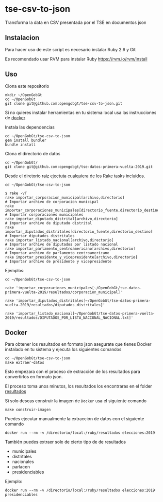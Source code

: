 # tse-csv-to-json

Transforma la data en CSV presentada por el TSE en documentos json

## Instalacion

Para hacer uso de este script es necesario instalar Ruby 2.6 y Git

Es recomendado usar RVM para instalar Ruby https://rvm.io/rvm/install

## Uso


Clona este repositorio

```
mkdir ~/OpenGobGt
cd ~/OpenGobGt
git clone git@github.com:opengobgt/tse-csv-to-json.git
```

Si no quieres instalar herramientas en tu sistema local usa las instrucciones de [docker](##Docker)

Instala las dependencias

```
cd ~/OpenGobGt/tse-csv-to-json
gem install bundler
bundle install
```

Clona el directorio de datos

```
cd ~/OpenGobGt/
git clone git@github.com:opengobgt/tse-datos-primera-vuelta-2019.git
```

Desde el diretorio raiz ejectuta cualquiera de los Rake tasks
incluidos.

```
cd ~/OpenGobGt/tse-csv-to-json

$ rake -vT
rake importar_corporacion_municipal[archivo,directorio]                        # Importar archivo de corporacion municipal
rake importar_corporaciones_municipales[directorio_fuente,directorio_destino]  # Importar corporaciones municipales
rake importar_diputado_distrital[archivo,directorio]                           # Importar archivo de diputado distrital
rake importar_diputados_distritales[directorio_fuente,directorio_destino]      # Importar diputados distritales
rake importar_listado_nacional[archivo,directorio]                             # Importar archivo de diputados por listado nacional
rake importar_parlamento_centroamericano[archivo,directorio]                   # Importar archivo de parlamento centroamericano
rake importar_presidente_y_vicepresidente[archivo,directorio]                  # Importar archivo de presidente y vicepresidente
```

Ejemplos:

```
cd ~/OpenGobGt/tse-csv-to-json

rake 'importar_corporaciones_municipales[~/OpenGobGt/tse-datos-primera-vuelta-2019/resultados/corporacion_municipal]'

rake 'importar_diputados_distritales[~/OpenGobGt/tse-datos-primera-vuelta-2019/resultados/diputados_distritales]'

rake 'importar_listado_nacional[~/OpenGobGt/tse-datos-primera-vuelta-2019/resultados/DIPUTADOS_POR_LISTA_NACIONAL_NACIONAL.txt]'
```

## Docker

Para obtener los resultados en formato json asegurate que tienes Docker instalado en tu sistema y
ejecuta los siguientes comandos

```
cd ~/OpenGobGt/tse-csv-to-json
make extraer-datos
```

Esto empezara con el proceso de extracción de los resultados para convertirlos en formato json.

El proceso toma unos minutos, los resultados los encontraras en el folder [resultados](/resultados)

Si solo deseas construir la imagen de `Docker` usa el siguiente comando

```
make construir-imagen
```

Puedes ejecutar manualmente la extracción de datos con el siguiente comando

```
docker run --rm -v /directorio/local:/ruby/resultados elecciones:2019
```

También puedes extraer solo de cierto tipo de de resultados

- municipales
- distritales
- nacionales
- parlacen
- presidenciables

Ejemplo:

```
docker run --rm -v /directorio/local:/ruby/resultados elecciones:2019 presidenciables
```
